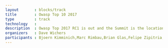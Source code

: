 ```yaml
---
layout       : blocks/track
title        : Owasp Top 10 2017
type         : track
technology   :
description  : Owasp Top 2017 RC1 is out and the Summit is the location to debate it and agree on the final list
organizers   : Dave Wichers
participants : Bjoern Kimminich,Marc Rimbau,Brian Glas,Felipe Zipitria,Mateo Martinez,Scott Treacy,Ade Yoseman Putra,Andrew van der Stock
---
```

